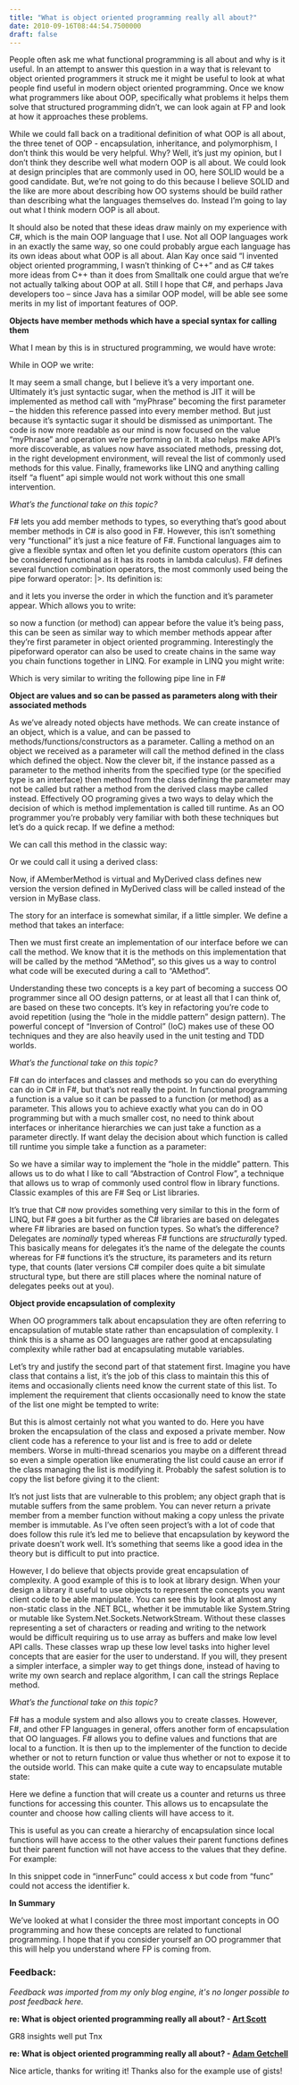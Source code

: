 ```yaml
---
title: "What is object oriented programming really all about?"
date: 2010-09-16T08:44:54.7500000
draft: false
---
```


<p>People often ask me what functional programming is all about and why is it useful. In an attempt to answer this question in a way that is relevant to object oriented programmers it struck me it might be useful to look at what people find useful in modern object oriented programming. Once we know what programmers like about OOP, specifically what problems it helps them solve that structured programming didn’t, we can look again at FP and look at how it approaches these problems.</p>  <p>While we could fall back on a traditional definition of what OOP is all about, the three tenet of OOP - encapsulation, inheritance, and polymorphism, I don’t think this would be very helpful. Why? Well, it’s just my opinion, but I don’t think they describe well what modern OOP is all about. We could look at design principles that are commonly used in OO, here SOLID would be a good candidate. But, we’re not going to do this because I believe SOLID and the like are more about describing how OO systems should be build rather than describing what the languages themselves do. Instead I’m going to lay out what I think modern OOP is all about.</p>  <p>It should also be noted that these ideas draw mainly on my experience with C#, which is the main OOP language that I use. Not all OOP languages work in an exactly the same way, so one could probably argue each language has its own ideas about what OOP is all about. Alan Kay once said “I invented object oriented programming, I wasn’t thinking of C++” and as C# takes more ideas from C++ than it does from Smalltalk one could argue that we’re not actually talking about OOP at all. Still I hope that C#, and perhaps Java developers too – since Java has a similar OOP model, will be able see some merits in my list of important features of OOP.</p>  <p><b>Objects have member methods which have a special syntax for calling them</b></p>  <p>What I mean by this is in structured programming, we would have wrote:</p> <script src="http://gist.github.com/582621.js?file=hellnonoo.cs"></script>  <p>While in OOP we write:</p> <script src="http://gist.github.com/582624.js?file=helloo.cs"></script>  <p>It may seem a small change, but I believe it’s a very important one. Ultimately it’s just syntactic sugar, when the method is JIT it will be implemented as method call with “myPhrase” becoming the first parameter – the hidden this reference passed into every member method. But just because it’s syntactic sugar it should be dismissed as unimportant. The code is now more readable as our mind is now focused on the value “myPhrase” and operation we’re performing on it. It also helps make API’s more discoverable, as values now have associated methods, pressing dot, in the right development environment, will reveal the list of commonly used methods for this value. Finally, frameworks like LINQ and anything calling itself “a fluent” api simple would not work without this one small intervention.</p>  <p><i>What’s the functional take on this topic?</i></p>  <p>F# lets you add member methods to types, so everything that’s good about member methods in C# is also good in F#. However, this isn’t something very “functional” it’s just a nice feature of F#. Functional languages aim to give a flexible syntax and often let you definite custom operators (this can be considered functional as it has its roots in lambda calculus). F# defines several function combination operators, the most commonly used being the pipe forward operator: |&gt;. Its definition is:</p> <script src="http://gist.github.com/582632.js?file=pipeformard.fs"></script>  <p>and it lets you inverse the order in which the function and it’s parameter appear. Which allows you to write:</p> <script src="http://gist.github.com/582632.js?file=pipeforwardex.fs"></script>  <p>so now a function (or method) can appear before the value it’s being pass, this can be seen as similar way to which member methods appear after they’re first parameter in object oriented programming. Interestingly the pipeforward operator can also be used to create chains in the same way you chain functions together in LINQ. For example in LINQ you might write:</p> <script src="http://gist.github.com/582632.js?file=pipelining.cs"></script>  <p>Which is very similar to writing the following pipe line in F#</p> <script src="http://gist.github.com/582632.js?file=pipelining.fs"></script>  <p><b>Object are values and so can be passed as parameters along with their associated methods</b></p>  <p>As we’ve already noted objects have methods. We can create instance of an object, which is a value, and can be passed to methods/functions/constructors as a parameter. Calling a method on an object we received as a parameter will call the method defined in the class which defined the object. Now the clever bit, if the instance passed as a parameter to the method inherits from the specified type (or the specified type is an interface) then method from the class defining the parameter may not be called but rather a method from the derived class maybe called instead. Effectively OO programing gives a two ways to delay which the decision of which is method implementation is called till runtime. As an OO programmer you’re probably very familiar with both these techniques but let’s do a quick recap. If we define a method:</p> <script src="http://gist.github.com/582637.js?file=AMethod.cs"></script>  <p>We can call this method in the classic way:</p> <script src="http://gist.github.com/582637.js?file=calla.cs"></script>  <p>Or we could call it using a derived class:</p> <script src="http://gist.github.com/582637.js?file=calla2.cs"></script>  <p>Now, if AMemberMethod is virtual and MyDerived class defines new version the version defined in MyDerived class will be called instead of the version in MyBase class.</p>  <p>The story for an interface is somewhat similar, if a little simpler. We define a method that takes an interface: </p> <script src="http://gist.github.com/582637.js?file=IAMethod.cs"></script>  <p>Then we must first create an implementation of our interface before we can call the method. We know that it is the methods on this implementation that will be called by the method “AMethod”, so this gives us a way to control what code will be executed during a call to “AMethod”.</p>  <p>Understanding these two concepts is a key part of becoming a success OO programmer since all OO design patterns, or at least all that I can think of, are based on these two concepts. It’s key in refactoring you’re code to avoid repetition (using the “hole in the middle pattern” design pattern). The powerful concept of “Inversion of Control” (IoC) makes use of these OO techniques and they are also heavily used in the unit testing and TDD worlds.</p>  <p><i>What’s the functional take on this topic?</i></p>  <p>F# can do interfaces and classes and methods so you can do everything can do in C# in F#, but that’s not really the point. In functional programming a function is a value so it can be passed to a function (or method) as a parameter. This allows you to achieve exactly what you can do in OO programming but with a much smaller cost, no need to think about interfaces or inheritance hierarchies we can just take a function as a parameter directly. If want delay the decision about which function is called till runtime you simple take a function as a parameter:</p> <script src="http://gist.github.com/582637.js?file=aFunc.fs"></script>  <p>So we have a similar way to implement the “hole in the middle” pattern. This allows us to do what I like to call “Abstraction of Control Flow”, a technique that allows us to wrap of commonly used control flow in library functions. Classic examples of this are F# Seq or List libraries. </p>  <p>It’s true that C# now provides something very similar to this in the form of LINQ, but F# goes a bit further as the C# libraries are based on delegates where F# libraries are based on function types. So what’s the difference? Delegates are <i>nominally</i> typed whereas F# functions are <i>structurally</i> typed. This basically means for delegates it’s the name of the delegate the counts whereas for F# functions it’s the structure, its parameters and its return type, that counts (later versions C# compiler does quite a bit simulate structural type, but there are still places where the nominal nature of delegates peeks out at you).</p>  <p><b>Object provide encapsulation of complexity</b></p>  <p>When OO programmers talk about encapsulation they are often referring to encapsulation of mutable state rather than encapsulation of complexity. I think this is a shame as OO languages are rather good at encapsulating complexity while rather bad at encapsulating mutable variables. </p>  <p>Let’s try and justify the second part of that statement first. Imagine you have class that contains a list, it’s the job of this class to maintain this this of items and occasionally clients need know the current state of this list. To implement the requirement that clients occasionally need to know the state of the list one might be tempted to write:</p> <script src="http://gist.github.com/582644.js?file=encapwrong.cs"></script>  <p>But this is almost certainly not what you wanted to do. Here you have broken the encapsulation of the class and exposed a private member. Now client code has a reference to your list and is free to add or delete members. Worse in multi-thread scenarios you maybe on a different thread so even a simple operation like enumerating the list could cause an error if the class managing the list is modifying it. Probably the safest solution is to copy the list before giving it to the client:</p> <script src="http://gist.github.com/582644.js?file=encapright"></script>  <p>It’s not just lists that are vulnerable to this problem; any object graph that is mutable suffers from the same problem. You can never return a private member from a member function without making a copy unless the private member is immutable. As I’ve often seen project’s with a lot of code that does follow this rule it’s led me to believe that encapsulation by keyword the private doesn’t work well. It’s something that seems like a good idea in the theory but is difficult to put into practice.</p>  <p>However, I do believe that objects provide great encapsulation of complexity. A good example of this is to look at library design. When your design a library it useful to use objects to represent the concepts you want client code to be able manipulate. You can see this by look at almost any non-static class in the .NET BCL, whether it be immutable like System.String or mutable like System.Net.Sockets.NetworkStream. Without these classes representing a set of characters or reading and writing to the network would be difficult requiring us to use array as buffers and make low level API calls. These classes wrap up these low level tasks into higher level concepts that are easier for the user to understand. If you will, they present a simpler interface, a simpler way to get things done, instead of having to write my own search and replace algorithm, I can call the strings Replace method.</p>  <p><i>What’s the functional take on this topic?</i></p>  <p>F# has a module system and also allows you to create classes. However, F#, and other FP languages in general, offers another form of encapsulation that OO languages. F# allows you to define values and functions that are local to a function. It is then up to the implementer of the function to decide whether or not to return function or value thus whether or not to expose it to the outside world. This can make quite a cute way to encapsulate mutable state:</p> <script src="http://gist.github.com/582644.js?file=incdec.fs"></script>  <p>Here we define a function that will create us a counter and returns us three functions for accessing this counter. This allows us to encapsulate the counter and choose how calling clients will have access to it.</p>  <p>This is useful as you can create a hierarchy of encapsulation since local functions will have access to the other values their parent functions defines but their parent function will not have access to the values that they define. For example:</p> <script src="http://gist.github.com/582644.js?file=hi.fs"></script>  <p>In this snippet code in “innerFunc” could access x but code from “func” could not access the identifier k. </p>  <p><b>In Summary</b></p>  <p>We’ve looked at what I consider the three most important concepts in OO programming and how these concepts are related to functional programming. I hope that if you consider yourself an OO programmer that this will help you understand where FP is coming from.</p>

### Feedback:

*Feedback was imported from my only blog engine, it's no longer possible to post feedback here.*

**re: What is object oriented programming really all about? - [Art Scott](http://semasiographic.com/)**

GR8 insights well put Tnx

**re: What is object oriented programming really all about? - [Adam Getchell](http://adamgetchell.blogspot.com/)**

Nice article, thanks for writing it! Thanks also for the example use of gists!

